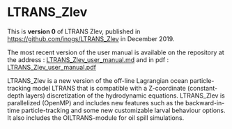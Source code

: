# LTRANS_Zlev
This is **version 0** of LTRANS Zlev, published in https://github.com/inogs/LTRANS_Zlev in December 2019.

The most recent version of the user manual is available on the repository at the address : [LTRANS_Zlev_user_manual.md](https://github.com/inogs/LTRANS_Zlev/LTRANS_Zlev_user_manual.md) and in pdf :  [LTRANS_Zlev_user_manual.pdf](https://github.com/inogs/LTRANS_Zlev/LTRANS_Zlev_user_manual.pdf) 





LTRANS_Zlev is a new version of the off-line Lagrangian ocean particle-tracking model LTRANS that is compatible with a Z-coordinate (constant-depth layers) discretization of the hydrodynamic equations. 
LTRANS_Zlev is parallelized (OpenMP) and includes new features such as the backward-in-time particle-tracking and some new customizable larval behaviour options. It also includes the OILTRANS-module for oil spill simulations.


